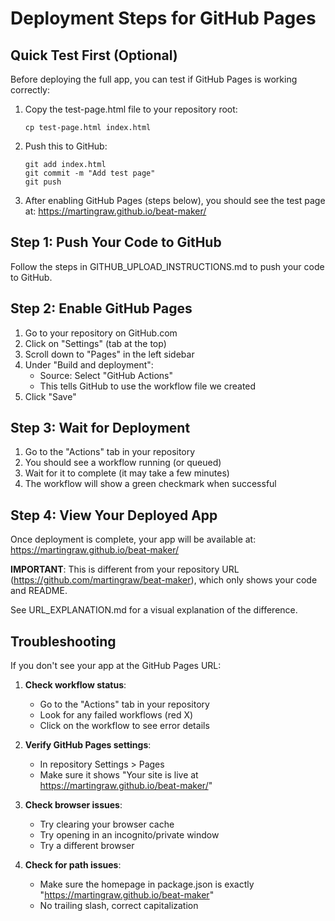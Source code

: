 # Deployment Steps for GitHub Pages

## Quick Test First (Optional)
Before deploying the full app, you can test if GitHub Pages is working correctly:

1. Copy the test-page.html file to your repository root:
   ```
   cp test-page.html index.html
   ```

2. Push this to GitHub:
   ```
   git add index.html
   git commit -m "Add test page"
   git push
   ```

3. After enabling GitHub Pages (steps below), you should see the test page at:
   https://martingraw.github.io/beat-maker/

## Step 1: Push Your Code to GitHub
Follow the steps in GITHUB_UPLOAD_INSTRUCTIONS.md to push your code to GitHub.

## Step 2: Enable GitHub Pages
1. Go to your repository on GitHub.com
2. Click on "Settings" (tab at the top)
3. Scroll down to "Pages" in the left sidebar
4. Under "Build and deployment":
   - Source: Select "GitHub Actions"
   - This tells GitHub to use the workflow file we created
5. Click "Save"

## Step 3: Wait for Deployment
1. Go to the "Actions" tab in your repository
2. You should see a workflow running (or queued)
3. Wait for it to complete (it may take a few minutes)
4. The workflow will show a green checkmark when successful

## Step 4: View Your Deployed App
Once deployment is complete, your app will be available at:
https://martingraw.github.io/beat-maker/

**IMPORTANT**: This is different from your repository URL (https://github.com/martingraw/beat-maker), which only shows your code and README.

See URL_EXPLANATION.md for a visual explanation of the difference.

## Troubleshooting
If you don't see your app at the GitHub Pages URL:

1. **Check workflow status**:
   - Go to the "Actions" tab in your repository
   - Look for any failed workflows (red X)
   - Click on the workflow to see error details

2. **Verify GitHub Pages settings**:
   - In repository Settings > Pages
   - Make sure it shows "Your site is live at https://martingraw.github.io/beat-maker/"

3. **Check browser issues**:
   - Try clearing your browser cache
   - Try opening in an incognito/private window
   - Try a different browser

4. **Check for path issues**:
   - Make sure the homepage in package.json is exactly "https://martingraw.github.io/beat-maker"
   - No trailing slash, correct capitalization

